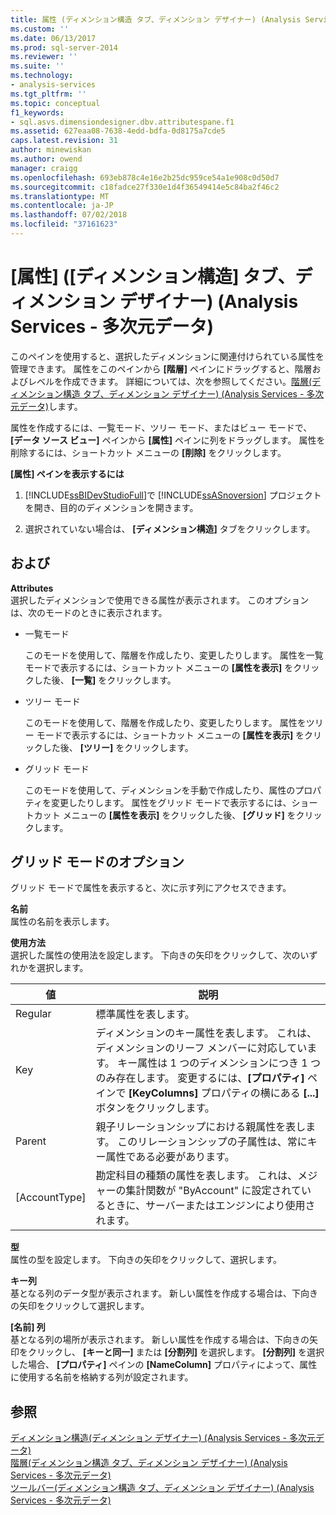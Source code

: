 ```yaml
---
title: 属性 (ディメンション構造 タブ、ディメンション デザイナー) (Analysis Services - 多次元データ) |Microsoft Docs
ms.custom: ''
ms.date: 06/13/2017
ms.prod: sql-server-2014
ms.reviewer: ''
ms.suite: ''
ms.technology:
- analysis-services
ms.tgt_pltfrm: ''
ms.topic: conceptual
f1_keywords:
- sql.asvs.dimensiondesigner.dbv.attributespane.f1
ms.assetid: 627eaa08-7638-4edd-bdfa-0d8175a7cde5
caps.latest.revision: 31
author: minewiskan
ms.author: owend
manager: craigg
ms.openlocfilehash: 693eb878c4e16e2b25dc959ce54a1e908c0d50d7
ms.sourcegitcommit: c18fadce27f330e1d4f36549414e5c84ba2f46c2
ms.translationtype: MT
ms.contentlocale: ja-JP
ms.lasthandoff: 07/02/2018
ms.locfileid: "37161623"
---
```

# <a name="attributes-dimension-structure-tab-dimension-designer-analysis-services---multidimensional-data"></a>[属性] ([ディメンション構造] タブ、ディメンション デザイナー) (Analysis Services - 多次元データ)
  このペインを使用すると、選択したディメンションに関連付けられている属性を管理できます。 属性をこのペインから **[階層]** ペインにドラッグすると、階層およびレベルを作成できます。 詳細については、次を参照してください。[階層&#40;ディメンション構造 タブ、ディメンション デザイナー&#41; &#40;Analysis Services - 多次元データ&#41;](hierarchies-dimension-designer-analysis-services-multidimensional-data.md)します。  
  
 属性を作成するには、一覧モード、ツリー モード、またはビュー モードで、 **[データ ソース ビュー]** ペインから **[属性]** ペインに列をドラッグします。 属性を削除するには、ショートカット メニューの **[削除]** をクリックします。  
  
 **[属性] ペインを表示するには**  
  
1.  [!INCLUDE[ssBIDevStudioFull](../includes/ssbidevstudiofull-md.md)]で [!INCLUDE[ssASnoversion](../includes/ssasnoversion-md.md)] プロジェクトを開き、目的のディメンションを開きます。  
  
2.  選択されていない場合は、 **[ディメンション構造]** タブをクリックします。  
  
## <a name="options"></a>および  
 **Attributes**  
 選択したディメンションで使用できる属性が表示されます。 このオプションは、次のモードのときに表示されます。  
  
-   一覧モード  
  
     このモードを使用して、階層を作成したり、変更したりします。 属性を一覧モードで表示するには、ショートカット メニューの **[属性を表示]** をクリックした後、 **[一覧]** をクリックします。  
  
-   ツリー モード  
  
     このモードを使用して、階層を作成したり、変更したりします。 属性をツリー モードで表示するには、ショートカット メニューの **[属性を表示]** をクリックした後、 **[ツリー]** をクリックします。  
  
-   グリッド モード  
  
     このモードを使用して、ディメンションを手動で作成したり、属性のプロパティを変更したりします。 属性をグリッド モードで表示するには、ショートカット メニューの **[属性を表示]** をクリックした後、 **[グリッド]** をクリックします。  
  
## <a name="grid-mode-options"></a>グリッド モードのオプション  
 グリッド モードで属性を表示すると、次に示す列にアクセスできます。  
  
 **名前**  
 属性の名前を表示します。  
  
 **使用方法**  
 選択した属性の使用法を設定します。 下向きの矢印をクリックして、次のいずれかを選択します。  
  
|値|説明|  
|-----------|-----------------|  
|Regular|標準属性を表します。|  
|Key|ディメンションのキー属性を表します。 これは、ディメンションのリーフ メンバーに対応しています。 キー属性は 1 つのディメンションにつき 1 つのみ存在します。 変更するには、**[プロパティ]** ペインで **[KeyColumns]** プロパティの横にある **[...]** ボタンをクリックします。|  
|Parent|親子リレーションシップにおける親属性を表します。 このリレーションシップの子属性は、常にキー属性である必要があります。|  
|[AccountType]|勘定科目の種類の属性を表します。 これは、メジャーの集計関数が "ByAccount" に設定されているときに、サーバーまたはエンジンにより使用されます。|  
  
 **型**  
 属性の型を設定します。 下向きの矢印をクリックして、選択します。  
  
 **キー列**  
 基となる列のデータ型が表示されます。 新しい属性を作成する場合は、下向きの矢印をクリックして選択します。  
  
 **[名前] 列**  
 基となる列の場所が表示されます。 新しい属性を作成する場合は、下向きの矢印をクリックし、 **[キーと同一]** または **[分割列]** を選択します。 **[分割列]** を選択した場合、 **[プロパティ]** ペインの **[NameColumn]** プロパティによって、属性に使用する名前を格納する列が設定されます。  
  
## <a name="see-also"></a>参照  
 [ディメンション構造&#40;ディメンション デザイナー&#41; &#40;Analysis Services - 多次元データ&#41;](dimension-structure-dimension-designer-analysis-services-multidimensional-data.md)   
 [階層&#40;ディメンション構造 タブ、ディメンション デザイナー&#41; &#40;Analysis Services - 多次元データ&#41;](hierarchies-dimension-designer-analysis-services-multidimensional-data.md)   
 [ツールバー&#40;ディメンション構造 タブ、ディメンション デザイナー&#41; &#40;Analysis Services - 多次元データ&#41;](toolbar-dimension-structure-designer-analysis-services-multidimensional-data.md)  
  
  
